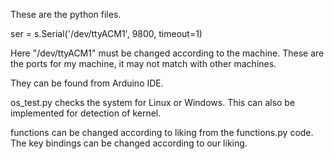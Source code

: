 These are the python files.<br>

ser = s.Serial('/dev/ttyACM1', 9800, timeout=1)<br>

Here "/dev/ttyACM1" must be changed according to the machine. These are the ports for my machine, it may not match with other machines.<br>

They can be found from Arduino IDE.<br>

os_test.py checks the system for Linux or Windows. This can also be implemented for detection of kernel. <br>

functions can be changed according to liking from the functions.py code. The key bindings can be changed according to our liking. <br>
